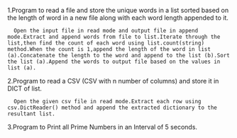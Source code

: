 1.Program to read a file and store the unique words in a list sorted based on the length of word in a new file along with each word length appended to it.

      Open the input file in read mode and output file in append mode.Extract and append words from file to list.Iterate through the list,then find the count of each word using list.count(string) method.When the count is 1,append the length of the word in list (a).Concatenate the length to the word and append to the list (b).Sort the list (a).Append the words to output file based on the values in list (a).
2.Program to read a CSV (CSV with n number of columns) and store it in DICT of list.

      Open the given csv file in read mode.Extract each row using csv.DictReader() method and append the extracted dictionary to the resultant list.
3.Program to Print all Prime Numbers in an Interval of 5 seconds.

      
